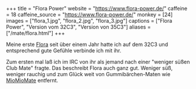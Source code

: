 +++
title = "Flora Power"
website = "https://www.flora-power.de/"
caffeine = 18
caffeine_source = "https://www.flora-power.de/"
monkey = [24]
images = ["flora_1.jpg", "flora_2.jpg", "flora_3.jpg"]
captions = ["Flora Power", "Version vom 32C3", "Version von 35C3"]
aliases = ["/mate/flora.html"]
+++

Meine erste [Flora](https://www.flora-power.de/) seit über einem Jahr hatte ich
auf dem 32C3 und entsprechend gute Gefühle verbinde ich mit ihr.

Zum ersten mal laß ich im IRC von ihr als jemand nach einer "weniger süßen Club
Mate" fragte. Das beschreibt Flora auch ganz gut. Weniger süß, weniger rauchig
und zum Glück weit von Gummibärchen-Maten wie [MioMioMate](/mate/miomio.html)
entfernt.
